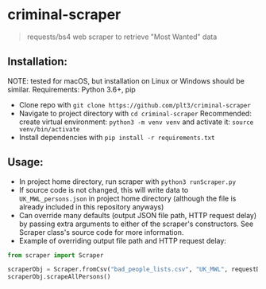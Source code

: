 # criminal-scraper

> requests/bs4 web scraper to retrieve "Most Wanted" data

## Installation:

NOTE: tested for macOS, but installation on Linux or Windows should be similar.
Requirements: Python 3.6+, pip

- Clone repo with `git clone https://github.com/plt3/criminal-scraper`
- Navigate to project directory with `cd criminal-scraper`
 Recommended: create virtual environment: `python3 -m venv venv` and activate it: `source venv/bin/activate`
- Install dependencies with `pip install -r requirements.txt`

## Usage:

- In project home directory, run scraper with `python3 runScraper.py`
- If source code is not changed, this will write data to `UK_MWL_persons.json` in project home directory (although the file is already included in this repository anyways)
- Can override many defaults (output JSON file path, HTTP request delay) by passing extra arguments to either of the scraper's constructors. See Scraper class's source code for more information.
- Example of overriding output file path and HTTP request delay:

```python
from scraper import Scraper

scraperObj = Scraper.fromCsv("bad_people_lists.csv", "UK_MWL", requestDelay=10, outputFile="/path/to/file.json")
scraperObj.scrapeAllPersons()
```
